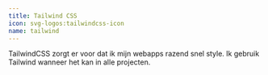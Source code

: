 ```yaml
---
title: Tailwind CSS
icon: svg-logos:tailwindcss-icon
name: tailwind
---
```


TailwindCSS zorgt er voor dat ik mijn webapps razend snel style. Ik gebruik Tailwind wanneer het kan in alle projecten.
